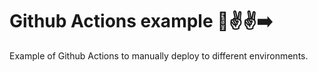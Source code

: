 # Github Actions example 🤡✌️✌️➡️

Example of Github Actions to manually deploy to different environments.
